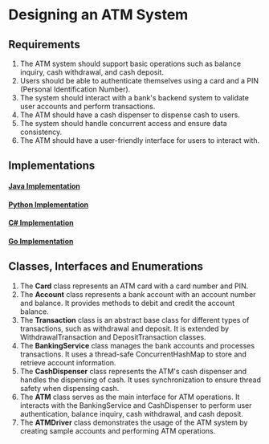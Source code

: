# Designing an ATM System

## Requirements
1. The ATM system should support basic operations such as balance inquiry, cash withdrawal, and cash deposit.
2. Users should be able to authenticate themselves using a card and a PIN (Personal Identification Number).
3. The system should interact with a bank's backend system to validate user accounts and perform transactions.
4. The ATM should have a cash dispenser to dispense cash to users.
5. The system should handle concurrent access and ensure data consistency.
6. The ATM should have a user-friendly interface for users to interact with.

## Implementations
#### [Java Implementation](../solutions/java/src/atm/) 
#### [Python Implementation](../solutions/python/atm/)
#### [C# Implementation](../solutions/c#/ATM/)
#### [Go Implementation](../solutions/golang/atm/)

## Classes, Interfaces and Enumerations
1. The **Card** class represents an ATM card with a card number and PIN.
2. The **Account** class represents a bank account with an account number and balance. It provides methods to debit and credit the account balance.
3. The **Transaction** class is an abstract base class for different types of transactions, such as withdrawal and deposit. It is extended by WithdrawalTransaction and DepositTransaction classes.
4. The **BankingService** class manages the bank accounts and processes transactions. It uses a thread-safe ConcurrentHashMap to store and retrieve account information.
5. The **CashDispenser** class represents the ATM's cash dispenser and handles the dispensing of cash. It uses synchronization to ensure thread safety when dispensing cash.
6. The **ATM** class serves as the main interface for ATM operations. It interacts with the BankingService and CashDispenser to perform user authentication, balance inquiry, cash withdrawal, and cash deposit.
7. The **ATMDriver** class demonstrates the usage of the ATM system by creating sample accounts and performing ATM operations.